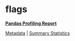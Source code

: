 # flags

[**Pandas Profiling Report**](https://epistasislab.github.io/penn-ml-benchmarks/profile/flags.html)

[Metadata](metadata.yaml) | [Summary Statistics](summary_stats.tsv)

